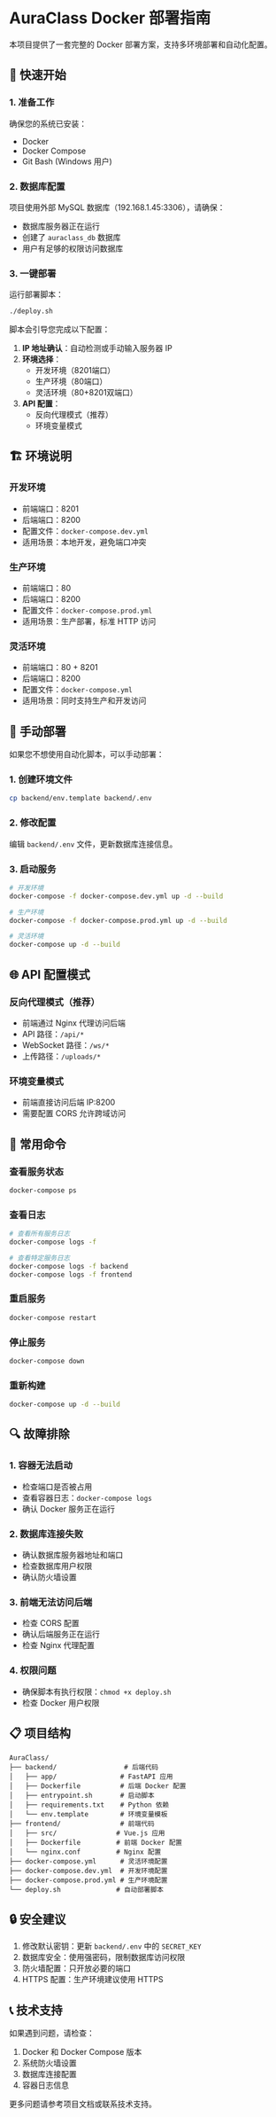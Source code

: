 # AuraClass Docker 部署指南

本项目提供了一套完整的 Docker 部署方案，支持多环境部署和自动化配置。

## 🚀 快速开始

### 1. 准备工作

确保您的系统已安装：
- Docker
- Docker Compose
- Git Bash (Windows 用户)

### 2. 数据库配置

项目使用外部 MySQL 数据库（192.168.1.45:3306），请确保：
- 数据库服务器正在运行
- 创建了 `auraclass_db` 数据库
- 用户有足够的权限访问数据库

### 3. 一键部署

运行部署脚本：
```bash
./deploy.sh
```

脚本会引导您完成以下配置：
1. **IP 地址确认**：自动检测或手动输入服务器 IP
2. **环境选择**：
   - 开发环境（8201端口）
   - 生产环境（80端口）
   - 灵活环境（80+8201双端口）
3. **API 配置**：
   - 反向代理模式（推荐）
   - 环境变量模式

## 🏗️ 环境说明

### 开发环境
- 前端端口：8201
- 后端端口：8200
- 配置文件：`docker-compose.dev.yml`
- 适用场景：本地开发，避免端口冲突

### 生产环境
- 前端端口：80
- 后端端口：8200
- 配置文件：`docker-compose.prod.yml`
- 适用场景：生产部署，标准 HTTP 访问

### 灵活环境
- 前端端口：80 + 8201
- 后端端口：8200
- 配置文件：`docker-compose.yml`
- 适用场景：同时支持生产和开发访问

## 🔧 手动部署

如果您不想使用自动化脚本，可以手动部署：

### 1. 创建环境文件
```bash
cp backend/env.template backend/.env
```

### 2. 修改配置
编辑 `backend/.env` 文件，更新数据库连接信息。

### 3. 启动服务
```bash
# 开发环境
docker-compose -f docker-compose.dev.yml up -d --build

# 生产环境
docker-compose -f docker-compose.prod.yml up -d --build

# 灵活环境
docker-compose up -d --build
```

## 🌐 API 配置模式

### 反向代理模式（推荐）
- 前端通过 Nginx 代理访问后端
- API 路径：`/api/*`
- WebSocket 路径：`/ws/*`
- 上传路径：`/uploads/*`

### 环境变量模式
- 前端直接访问后端 IP:8200
- 需要配置 CORS 允许跨域访问

## 📝 常用命令

### 查看服务状态
```bash
docker-compose ps
```

### 查看日志
```bash
# 查看所有服务日志
docker-compose logs -f

# 查看特定服务日志
docker-compose logs -f backend
docker-compose logs -f frontend
```

### 重启服务
```bash
docker-compose restart
```

### 停止服务
```bash
docker-compose down
```

### 重新构建
```bash
docker-compose up -d --build
```

## 🔍 故障排除

### 1. 容器无法启动
- 检查端口是否被占用
- 查看容器日志：`docker-compose logs`
- 确认 Docker 服务正在运行

### 2. 数据库连接失败
- 确认数据库服务器地址和端口
- 检查数据库用户权限
- 确认防火墙设置

### 3. 前端无法访问后端
- 检查 CORS 配置
- 确认后端服务正在运行
- 检查 Nginx 代理配置

### 4. 权限问题
- 确保脚本有执行权限：`chmod +x deploy.sh`
- 检查 Docker 用户权限

## 📋 项目结构

```
AuraClass/
├── backend/                 # 后端代码
│   ├── app/                # FastAPI 应用
│   ├── Dockerfile          # 后端 Docker 配置
│   ├── entrypoint.sh       # 启动脚本
│   ├── requirements.txt    # Python 依赖
│   └── env.template        # 环境变量模板
├── frontend/               # 前端代码
│   ├── src/               # Vue.js 应用
│   ├── Dockerfile         # 前端 Docker 配置
│   └── nginx.conf         # Nginx 配置
├── docker-compose.yml      # 灵活环境配置
├── docker-compose.dev.yml  # 开发环境配置
├── docker-compose.prod.yml # 生产环境配置
└── deploy.sh              # 自动部署脚本
```

## 🔒 安全建议

1. 修改默认密钥：更新 `backend/.env` 中的 `SECRET_KEY`
2. 数据库安全：使用强密码，限制数据库访问权限
3. 防火墙配置：只开放必要的端口
4. HTTPS 配置：生产环境建议使用 HTTPS

## 📞 技术支持

如果遇到问题，请检查：
1. Docker 和 Docker Compose 版本
2. 系统防火墙设置
3. 数据库连接配置
4. 容器日志信息

更多问题请参考项目文档或联系技术支持。 